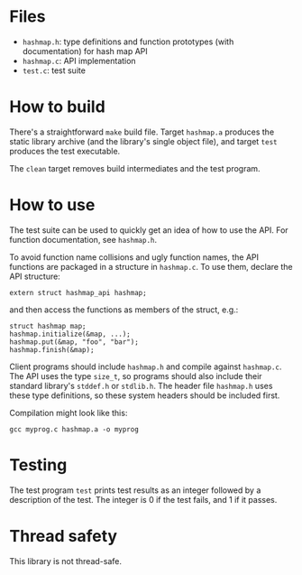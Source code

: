 Files
=====

- `hashmap.h`: type definitions and function prototypes (with documentation) for hash map API
- `hashmap.c`: API implementation
- `test.c`: test suite

How to build
============

There's a straightforward `make` build file. Target `hashmap.a` produces the static library archive (and the library's single object file), and target `test` produces the test executable.

The `clean` target removes build intermediates and the test program.

How to use
==========

The test suite can be used to quickly get an idea of how to use the API. For function documentation, see `hashmap.h`.

To avoid function name collisions and ugly function names, the API functions are packaged in a structure in `hashmap.c`. To use them, declare the API structure:

	extern struct hashmap_api hashmap;

and then access the functions as members of the struct, e.g.:

	struct hashmap map;
	hashmap.initialize(&map, ...);
	hashmap.put(&map, "foo", "bar");
	hashmap.finish(&map);

Client programs should include `hashmap.h` and compile against `hashmap.c`. The API uses the type `size_t`, so programs should also include their standard library's `stddef.h` or `stdlib.h`. The header file `hashmap.h` uses these type definitions, so these system headers should be included first.

Compilation might look like this:

	gcc myprog.c hashmap.a -o myprog

Testing
=======

The test program `test` prints test results as an integer followed by a description of the test. The integer is 0 if the test fails, and 1 if it passes.

Thread safety
=============

This library is not thread-safe.
